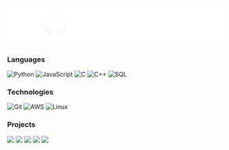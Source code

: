 [![](https://raw.githubusercontent.com/davisakamoto/davisakamoto/master/gitprofile.png)](https://www.davisakamoto.com/)

### Languages

![Python](https://img.shields.io/badge/-Python-000?&logo=Python)
![JavaScript](https://img.shields.io/badge/-JavaScript-000?&logo=JavaScript)
![C](https://img.shields.io/badge/-C-000?&logo=C)
![C++](https://img.shields.io/badge/-C++-000?&logo=c%2b%2b&logoColor=00599C)
![SQL](https://img.shields.io/badge/-SQL-000?&logo=MySQL)

### Technologies

![Git](https://img.shields.io/badge/-AWS-000?&logo=Amazon-AWS&logoColor=F90)
![AWS](https://img.shields.io/badge/-AWS-000?&logo=Amazon-AWS&logoColor=F90)
![Linux](https://img.shields.io/badge/-Linux-000?&logo=Linux)

### Projects

[![](https://img.shields.io/badge/-🎮%20PerdidosNoICEX-000)](https://github.com/davisakamoto/PerdidosNoICEX)
[![](https://img.shields.io/badge/-➗%20ExpSolver-000)](https://github.com/adamalston/COVID-19-Dashboard)
[![](https://img.shields.io/badge/-💠%20Graham-000)](https://github.com/adamalston/Summarizer)
[![](https://img.shields.io/badge/-📂%20Compactor-000)](https://github.com/adamalston/overwatch)
[![](https://img.shields.io/badge/-🌍%20PokémonBrasil-000)](https://www.instagram.com/pokemonbrasil_fangame/)
